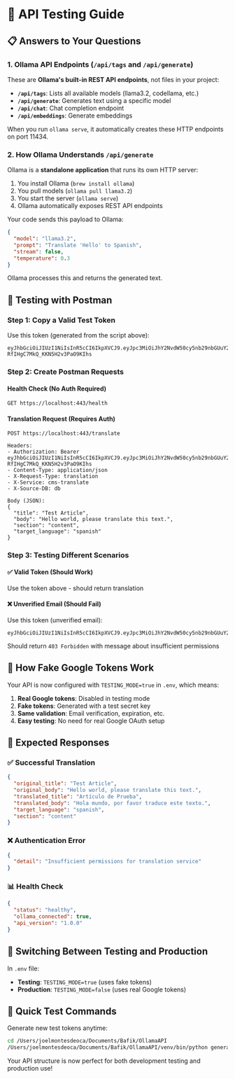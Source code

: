 # 🧪 API Testing Guide

## 📋 Answers to Your Questions

### 1. **Ollama API Endpoints** (`/api/tags` and `/api/generate`)

These are **Ollama's built-in REST API endpoints**, not files in your project:

- **`/api/tags`**: Lists all available models (llama3.2, codellama, etc.)
- **`/api/generate`**: Generates text using a specific model
- **`/api/chat`**: Chat completion endpoint
- **`/api/embeddings`**: Generate embeddings

When you run `ollama serve`, it automatically creates these HTTP endpoints on port 11434.

### 2. **How Ollama Understands `/api/generate`**

Ollama is a **standalone application** that runs its own HTTP server:

1. You install Ollama (`brew install ollama`)
2. You pull models (`ollama pull llama3.2`)
3. You start the server (`ollama serve`)
4. Ollama automatically exposes REST API endpoints

Your code sends this payload to Ollama:

```json
{
  "model": "llama3.2",
  "prompt": "Translate 'Hello' to Spanish",
  "stream": false,
  "temperature": 0.3
}
```

Ollama processes this and returns the generated text.

## 🚀 Testing with Postman

### **Step 1: Copy a Valid Test Token**

Use this token (generated from the script above):

```
eyJhbGciOiJIUzI1NiIsInR5cCI6IkpXVCJ9.eyJpc3MiOiJhY2NvdW50cy5nb29nbGUuY29tIiwiYXVkIjoieW91ci1nb29nbGUtY2xpZW50LWlkLWZyb20tY29uc29sZSIsInN1YiI6IjEyMzQ1Njc4OSIsImVtYWlsIjoidGVzdEBleGFtcGxlLmNvbSIsImVtYWlsX3ZlcmlmaWVkIjp0cnVlLCJuYW1lIjoiVGVzdCBVc2VyIiwiaWF0IjoxNzUzNTM4MTg3LCJleHAiOjE3NTM1NDE3ODd9.7xbIZb6OWw9iL9H-RfIHgC7MkQ_KKN5H2v3PaO9KIhs
```

### **Step 2: Create Postman Requests**

#### **Health Check (No Auth Required)**

```
GET https://localhost:443/health
```

#### **Translation Request (Requires Auth)**

```
POST https://localhost:443/translate

Headers:
- Authorization: Bearer eyJhbGciOiJIUzI1NiIsInR5cCI6IkpXVCJ9.eyJpc3MiOiJhY2NvdW50cy5nb29nbGUuY29tIiwiYXVkIjoieW91ci1nb29nbGUtY2xpZW50LWlkLWZyb20tY29uc29sZSIsInN1YiI6IjEyMzQ1Njc4OSIsImVtYWlsIjoidGVzdEBleGFtcGxlLmNvbSIsImVtYWlsX3ZlcmlmaWVkIjp0cnVlLCJuYW1lIjoiVGVzdCBVc2VyIiwiaWF0IjoxNzUzNTM4MTg3LCJleHAiOjE3NTM1NDE3ODd9.7xbIZb6OWw9iL9H-RfIHgC7MkQ_KKN5H2v3PaO9KIhs
- Content-Type: application/json
- X-Request-Type: translation
- X-Service: cms-translate
- X-Source-DB: db

Body (JSON):
{
  "title": "Test Article",
  "body": "Hello world, please translate this text.",
  "section": "content",
  "target_language": "spanish"
}
```

### **Step 3: Testing Different Scenarios**

#### ✅ **Valid Token (Should Work)**

Use the token above - should return translation

#### ❌ **Unverified Email (Should Fail)**

Use this token (unverified email):

```
eyJhbGciOiJIUzI1NiIsInR5cCI6IkpXVCJ9.eyJpc3MiOiJhY2NvdW50cy5nb29nbGUuY29tIiwiYXVkIjoieW91ci1nb29nbGUtY2xpZW50LWlkLWZyb20tY29uc29sZSIsInN1YiI6IjEyMzQ1Njc4OSIsImVtYWlsIjoidW52ZXJpZmllZEBleGFtcGxlLmNvbSIsImVtYWlsX3ZlcmlmaWVkIjpmYWxzZSwibmFtZSI6IlRlc3QgVXNlciIsImlhdCI6MTc1MzUzODE4NywiZXhwIjoxNzUzNTQxNzg3fQ.Mg9921uKNj6eYFPL3y2Bl7QHGmEMTG3fXEhUzNaC0Ys
```

Should return `403 Forbidden` with message about insufficient permissions

## 🔧 **How Fake Google Tokens Work**

Your API is now configured with `TESTING_MODE=true` in `.env`, which means:

1. **Real Google tokens**: Disabled in testing mode
2. **Fake tokens**: Generated with a test secret key
3. **Same validation**: Email verification, expiration, etc.
4. **Easy testing**: No need for real Google OAuth setup

## 🚦 **Expected Responses**

### ✅ **Successful Translation**

```json
{
  "original_title": "Test Article",
  "original_body": "Hello world, please translate this text.",
  "translated_title": "Artículo de Prueba",
  "translated_body": "Hola mundo, por favor traduce este texto.",
  "target_language": "spanish",
  "section": "content"
}
```

### ❌ **Authentication Error**

```json
{
  "detail": "Insufficient permissions for translation service"
}
```

### 📊 **Health Check**

```json
{
  "status": "healthy",
  "ollama_connected": true,
  "api_version": "1.0.0"
}
```

## 🔄 **Switching Between Testing and Production**

In `.env` file:

- **Testing**: `TESTING_MODE=true` (uses fake tokens)
- **Production**: `TESTING_MODE=false` (uses real Google tokens)

## 🎯 **Quick Test Commands**

Generate new test tokens anytime:

```bash
cd /Users/joelmontesdeoca/Documents/Bafik/OllamaAPI
/Users/joelmontesdeoca/Documents/Bafik/OllamaAPI/venv/bin/python generate_test_tokens.py
```

Your API structure is now perfect for both development testing and production use!
